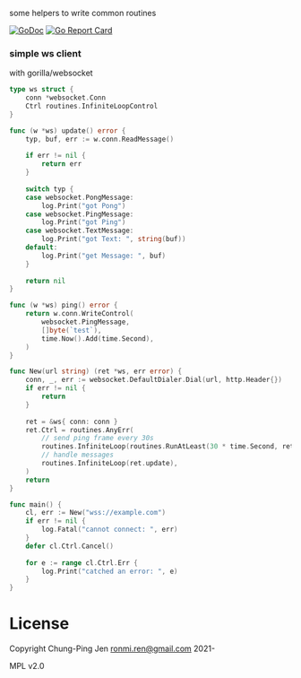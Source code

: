 some helpers to write common routines


[![GoDoc](https://godoc.org/github.com/raohwork/routines?status.svg)](https://godoc.org/github.com/raohwork/routines)
[![Go Report Card](https://goreportcard.com/badge/github.com/raohwork/routines)](https://goreportcard.com/report/github.com/raohwork/routines)
### simple ws client

with gorilla/websocket

```go
type ws struct {
    conn *websocket.Conn
    Ctrl routines.InfiniteLoopControl
}

func (w *ws) update() error {
    typ, buf, err := w.conn.ReadMessage()
    
    if err != nil {
        return err
    }
    
    switch typ {
    case websocket.PongMessage:
        log.Print("got Pong")
    case websocket.PingMessage:
        log.Print("got Ping")
    case websocket.TextMessage:
        log.Print("got Text: ", string(buf))
    default:
        log.Print("get Message: ", buf)
    }
    
    return nil
}

func (w *ws) ping() error {
    return w.conn.WriteControl(
		websocket.PingMessage,
		[]byte(`test`),
		time.Now().Add(time.Second),
	)
}

func New(url string) (ret *ws, err error) {
    conn, _, err := websocket.DefaultDialer.Dial(url, http.Header{})
    if err != nil {
        return
    }
    
    ret = &ws{ conn: conn }
    ret.Ctrl = routines.AnyErr(
        // send ping frame every 30s
        routines.InfiniteLoop(routines.RunAtLeast(30 * time.Second, ret.ping)),
        // handle messages
        routines.InfiniteLoop(ret.update),
    )
    return
}

func main() {
    cl, err := New("wss://example.com")
    if err != nil {
        log.Fatal("cannot connect: ", err)
    }
    defer cl.Ctrl.Cancel()
    
    for e := range cl.Ctrl.Err {
        log.Print("catched an error: ", e)
    }
}
```

# License

Copyright Chung-Ping Jen <ronmi.ren@gmail.com> 2021-

MPL v2.0
